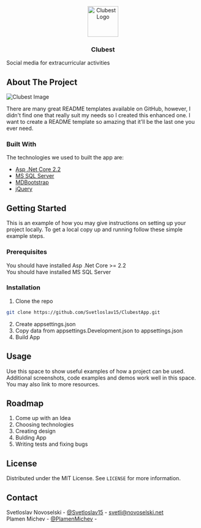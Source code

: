 <!-- PROJECT LOGO -->
<p align="center">
  <a href="https://github.com/othneildrew/Best-README-Template">
    <img src="https://i.imgur.com/3AQrPVs.png" alt="Clubest Logo" width="80" height="80">
  </a>

  <h3 align="center">Clubest</h3>

</p>
   Social media for extracurricular activities

<!-- ABOUT THE PROJECT -->
## About The Project

![Clubest Image](https://i.imgur.com/Rvs2wNz.png)

There are many great README templates available on GitHub, however, I didn't find one that really suit my needs so I created this enhanced one. I want to create a README template so amazing that it'll be the last one you ever need.

### Built With
The technologies we used to built the app are:
* [Asp .Net Core 2.2](https://dotnet.microsoft.com/download/dotnet-core/2.2)
* [MS SQL Server](https://www.microsoft.com/en-us/sql-server/sql-server-2019)
* [MDBootstrap](https://mdbootstrap.com/docs)
* [jQuery](https://jquery.com)



<!-- GETTING STARTED -->
## Getting Started

This is an example of how you may give instructions on setting up your project locally.
To get a local copy up and running follow these simple example steps.

### Prerequisites

You should have installed Asp .Net Core >= 2.2 <br/>
You should have installed MS SQL Server

### Installation

1. Clone the repo
```sh
git clone https://github.com/Svetloslav15/ClubestApp.git
```
2. Create appsettings.json
3. Copy data from appsettings.Development.json to appsettings.json
4. Build App

<!-- USAGE EXAMPLES -->
## Usage

Use this space to show useful examples of how a project can be used. Additional screenshots, code examples and demos work well in this space. You may also link to more resources.


<!-- ROADMAP -->
## Roadmap

1. Come up with an Idea
2. Choosing technologies
3. Creating design
4. Bulding App
5. Writing tests and fixing bugs

<!-- LICENSE -->
## License

Distributed under the MIT License. See `LICENSE` for more information.



<!-- CONTACT -->
## Contact

Svetloslav Novoselski - [@Svetloslav15](https://github.com/Svetloslav15) - svetli@novoselski.net <br/>
Plamen Michev - [@PlamenMichev](https://github.com/PlamenMichev) -

